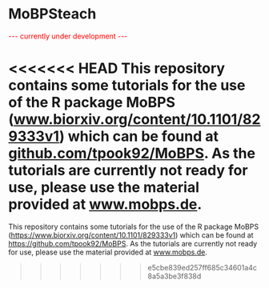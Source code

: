 # MoBPSteach

 <span style="color: red;">--- currently under development ---</span>

<<<<<<< HEAD
This repository contains some tutorials for the use of the R package MoBPS (<a href="https://www.biorxiv.org/content/10.1101/829333v1">www.biorxiv.org/content/10.1101/829333v1</a>) which can be found at <a href="https://github.com/tpook92/MoBPS">github.com/tpook92/MoBPS</a>. As the tutorials are currently not ready for use, please use the material provided at <a href="http://www.mobps.de">www.mobps.de</a>.
=======
This repository contains some tutorials for the use of the R package MoBPS (https://www.biorxiv.org/content/10.1101/829333v1) which can be found at https://github.com/tpook92/MoBPS. As the tutorials are currently not ready for use, please use the material provided at <a href="http://www.mobps.de">www.mobps.de</a>.
>>>>>>> e5cbe839ed257ff685c34601a4c8a5a3be3f838d
